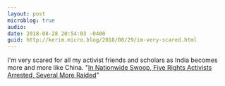 ```yaml
---
layout: post
microblog: true
audio: 
date: 2018-08-28 20:54:03 -0400
guid: http://kerim.micro.blog/2018/08/29/im-very-scared.html
---
```

I'm very scared for all my activist friends and scholars as India becomes more and more like China.  "[In Nationwide Swoop, Five Rights Activists Arrested, Several More Raided](https://thewire.in/rights/police-take-sudha-bharadwaj-into-custody-raid-homes-of-lawyers-activists-across-cities)"
